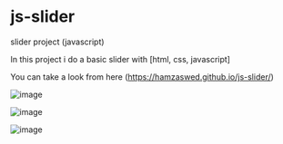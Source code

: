 # js-slider
slider project (javascript)

In this project i do a basic slider with [html, css, javascript]

You can take a look from here (https://hamzaswed.github.io/js-slider/)

![image](https://user-images.githubusercontent.com/81015655/175759862-e096bb64-5ea2-415d-b2be-0dfa4610b64c.png)

![image](https://user-images.githubusercontent.com/81015655/175759928-ae2fa94b-5ee9-4475-b3d4-8cde4d94c053.png)

![image](https://user-images.githubusercontent.com/81015655/175760378-8df74507-fa51-4da1-b77f-60188abdaaff.png)

